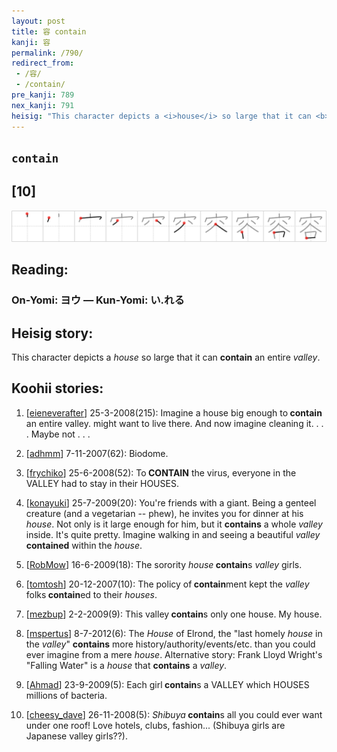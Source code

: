 ```yaml
---
layout: post
title: 容 contain
kanji: 容
permalink: /790/
redirect_from:
 - /容/
 - /contain/
pre_kanji: 789
nex_kanji: 791
heisig: "This character depicts a <i>house</i> so large that it can <b>contain</b> an entire <i>valley</i>."
---
```


## `contain`

## [10]

<div class="stroke"><img src="../images/E5AEB9.png" /></div>

## Reading:

### On-Yomi: ヨウ &mdash; Kun-Yomi: い.れる

## Heisig story:

This character depicts a <i>house</i> so large that it can <b>contain</b> an entire <i>valley</i>.

## Koohii stories:

1) [<a href="http://kanji.koohii.com/profile/eieneverafter">eieneverafter</a>] 25-3-2008(215): Imagine a house big enough to<strong> contain</strong> an entire valley. might want to live there. And now imagine cleaning it. . . . Maybe not . . .

2) [<a href="http://kanji.koohii.com/profile/adhmm">adhmm</a>] 7-11-2007(62): Biodome.

3) [<a href="http://kanji.koohii.com/profile/frychiko">frychiko</a>] 25-6-2008(52): To<strong> CONTAIN</strong> the virus, everyone in the VALLEY had to stay in their HOUSES.

4) [<a href="http://kanji.koohii.com/profile/konayuki">konayuki</a>] 25-7-2009(20): You&#039;re friends with a giant. Being a genteel creature (and a vegetarian -- phew), he invites you for dinner at his <em>house</em>. Not only is it large enough for him, but it <strong>contains</strong> a whole <em>valley</em> inside. It&#039;s quite pretty. Imagine walking in and seeing a beautiful <em>valley</em> <strong>contained</strong> within the <em>house</em>.

5) [<a href="http://kanji.koohii.com/profile/RobMow">RobMow</a>] 16-6-2009(18): The sorority <em>house</em><strong> contain</strong>s <em>valley</em> girls.

6) [<a href="http://kanji.koohii.com/profile/tomtosh">tomtosh</a>] 20-12-2007(10): The policy of<strong> contain</strong>ment kept the <em>valley</em> folks<strong> contain</strong>ed to their <em>houses</em>.

7) [<a href="http://kanji.koohii.com/profile/mezbup">mezbup</a>] 2-2-2009(9): This valley<strong> contain</strong>s only one house. My house.

8) [<a href="http://kanji.koohii.com/profile/mspertus">mspertus</a>] 8-7-2012(6): The <em>House</em> of Elrond, the &quot;last homely <em>house</em> in the <em>valley</em>&quot; <strong>contains</strong> more history/authority/events/etc. than you could ever imagine from a mere <em>house</em>. Alternative story: Frank Lloyd Wright&#039;s &quot;Falling Water&quot; is a <em>house</em> that <strong>contains</strong> a <em>valley</em>.

9) [<a href="http://kanji.koohii.com/profile/Ahmad">Ahmad</a>] 23-9-2009(5): Each girl<strong> contain</strong>s a VALLEY which HOUSES millions of bacteria.

10) [<a href="http://kanji.koohii.com/profile/cheesy_dave">cheesy_dave</a>] 26-11-2008(5): <em>Shibuya</em><strong> contain</strong>s all you could ever want under one roof! Love hotels, clubs, fashion... (Shibuya girls are Japanese valley girls??).
